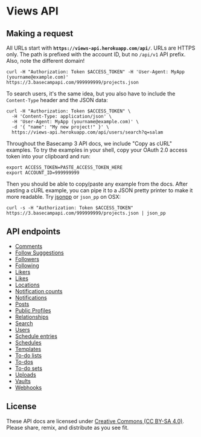 Views API
==================

Making a request
----------------

All URLs start with **`https://views-api.herokuapp.com/api/`**. URLs are HTTPS only. The path is prefixed with the account ID, but no `/api/v1` API prefix. Also, note the different domain!

``` shell
curl -H "Authorization: Token $ACCESS_TOKEN" -H 'User-Agent: MyApp (yourname@example.com)' https://3.basecampapi.com/999999999/projects.json
```

To search users, it's the same idea, but you also have to include the `Content-Type` header and the JSON data:

``` shell
curl -H "Authorization: Token $ACCESS_TOKEN" \
  -H 'Content-Type: application/json' \
  -H 'User-Agent: MyApp (yourname@example.com)' \
  -d '{ "name": "My new project!" }' \
  https://views-api.herokuapp.com/api/users/search?q=salam
```

Throughout the Basecamp 3 API docs, we include "Copy as cURL" examples. To try the examples in your shell, copy your OAuth 2.0 access token into your clipboard and run:

``` shell
export ACCESS_TOKEN=PASTE_ACCESS_TOKEN_HERE
export ACCOUNT_ID=999999999
```

Then you should be able to copy/paste any example from the docs. After pasting a cURL example, you can pipe it to a JSON pretty printer to make it more readable. Try [jsonpp](https://jmhodges.github.io/jsonpp/) or `json_pp` on OSX:

``` shell
curl -s -H "Authorization: Token $ACCESS_TOKEN" https://3.basecampapi.com/999999999/projects.json | json_pp
```


API endpoints
-------------
<!-- START API ENDPOINTS -->

- [Comments](https://github.com/strivemag/api-documentation/blob/master/sections/comments.md#comments)
- [Follow Suggestions](https://github.com/strivemag/api-documentation/blob/master/sections/documents.md#documents)
- [Followers](https://github.com/strivemag/api-documentation/blob/master/sections/events.md#events)
- [Following](https://github.com/strivemag/api-documentation/blob/master/sections/forwards.md#forwards)
- [Likers](https://github.com/strivemag/api-documentation/blob/master/sections/inboxes.md#inboxes)
- [Likes](https://github.com/strivemag/api-documentation/blob/master/sections/message_boards.md#message-boards)
- [Locations](https://github.com/strivemag/api-documentation/blob/master/sections/messages.md#messages)
- [Notification counts](https://github.com/strivemag/api-documentation/blob/master/sections/message_types.md#get-message-types)
- [Notifications](https://github.com/strivemag/api-documentation/blob/master/sections/people.md#people)
- [Posts](https://github.com/strivemag/api-documentation/blob/master/sections/projects.md#projects)
- [Public Profiles](https://github.com/strivemag/api-documentation/blob/master/sections/question_answers.md#question-answers)
- [Relationships](https://github.com/strivemag/api-documentation/blob/master/sections/questionnaires.md#questionnaires)
- [Search](https://github.com/strivemag/api-documentation/blob/master/sections/questions.md#questions)
- [Users](https://github.com/strivemag/api-documentation/blob/master/sections/recordings.md#recordings)
- [Schedule entries](https://github.com/basecamp/bc3-api/blob/master/sections/schedule_entries.md#schedule-entries)
- [Schedules](https://github.com/basecamp/bc3-api/blob/master/sections/schedules.md#schedules)
- [Templates](https://github.com/basecamp/bc3-api/blob/master/sections/templates.md#templates)
- [To-do lists](https://github.com/basecamp/bc3-api/blob/master/sections/todolists.md#to-do-lists)
- [To-dos](https://github.com/basecamp/bc3-api/blob/master/sections/todos.md#to-dos)
- [To-do sets](https://github.com/basecamp/bc3-api/blob/master/sections/todosets.md#to-do-sets)
- [Uploads](https://github.com/basecamp/bc3-api/blob/master/sections/uploads.md#uploads)
- [Vaults](https://github.com/basecamp/bc3-api/blob/master/sections/vaults.md#vaults)
- [Webhooks](https://github.com/basecamp/bc3-api/blob/master/sections/webhooks.md#webhooks)

<!-- END API ENDPOINTS -->

License
-------

These API docs are licensed under [Creative Commons (CC BY-SA 4.0)](http://creativecommons.org/licenses/by-sa/4.0/). Please share, remix, and distribute as you see fit.
